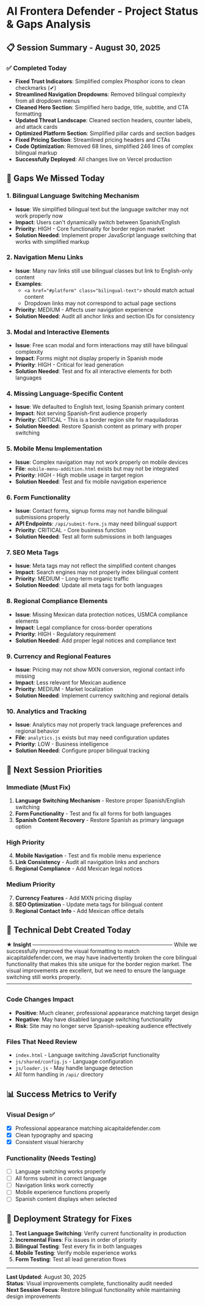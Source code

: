 # AI Frontera Defender - Project Status & Gaps Analysis

## 📋 Session Summary - August 30, 2025

### ✅ Completed Today
- **Fixed Trust Indicators**: Simplified complex Phosphor icons to clean checkmarks (✔)
- **Streamlined Navigation Dropdowns**: Removed bilingual complexity from all dropdown menus
- **Cleaned Hero Section**: Simplified hero badge, title, subtitle, and CTA formatting
- **Updated Threat Landscape**: Cleaned section headers, counter labels, and attack cards
- **Optimized Platform Section**: Simplified pillar cards and section badges
- **Fixed Pricing Section**: Streamlined pricing headers and CTAs
- **Code Optimization**: Removed 68 lines, simplified 246 lines of complex bilingual markup
- **Successfully Deployed**: All changes live on Vercel production

## 🚧 Gaps We Missed Today

### 1. **Bilingual Language Switching Mechanism**
- **Issue**: We simplified bilingual text but the language switcher may not work properly now
- **Impact**: Users can't dynamically switch between Spanish/English
- **Priority**: HIGH - Core functionality for border region market
- **Solution Needed**: Implement proper JavaScript language switching that works with simplified markup

### 2. **Navigation Menu Links** 
- **Issue**: Many nav links still use bilingual classes but link to English-only content
- **Examples**: 
  - `<a href="#platform" class="bilingual-text">` should match actual content
  - Dropdown links may not correspond to actual page sections
- **Priority**: MEDIUM - Affects user navigation experience
- **Solution Needed**: Audit all anchor links and section IDs for consistency

### 3. **Modal and Interactive Elements**
- **Issue**: Free scan modal and form interactions may still have bilingual complexity
- **Impact**: Forms might not display properly in Spanish mode
- **Priority**: HIGH - Critical for lead generation
- **Solution Needed**: Test and fix all interactive elements for both languages

### 4. **Missing Language-Specific Content**
- **Issue**: We defaulted to English text, losing Spanish primary content
- **Impact**: Not serving Spanish-first audience properly
- **Priority**: CRITICAL - This is a border region site for maquiladoras
- **Solution Needed**: Restore Spanish content as primary with proper switching

### 5. **Mobile Menu Implementation**
- **Issue**: Complex navigation may not work properly on mobile devices
- **File**: `mobile-menu-addition.html` exists but may not be integrated
- **Priority**: HIGH - High mobile usage in target region
- **Solution Needed**: Test and fix mobile navigation experience

### 6. **Form Functionality**
- **Issue**: Contact forms, signup forms may not handle bilingual submissions properly  
- **API Endpoints**: `/api/submit-form.js` may need bilingual support
- **Priority**: CRITICAL - Core business function
- **Solution Needed**: Test all form submissions in both languages

### 7. **SEO Meta Tags**
- **Issue**: Meta tags may not reflect the simplified content changes
- **Impact**: Search engines may not properly index bilingual content
- **Priority**: MEDIUM - Long-term organic traffic
- **Solution Needed**: Update all meta tags for both languages

### 8. **Regional Compliance Elements**
- **Issue**: Missing Mexican data protection notices, USMCA compliance elements
- **Impact**: Legal compliance for cross-border operations
- **Priority**: HIGH - Regulatory requirement
- **Solution Needed**: Add proper legal notices and compliance text

### 9. **Currency and Regional Features**
- **Issue**: Pricing may not show MXN conversion, regional contact info missing
- **Impact**: Less relevant for Mexican audience
- **Priority**: MEDIUM - Market localization
- **Solution Needed**: Implement currency switching and regional details

### 10. **Analytics and Tracking**
- **Issue**: Analytics may not properly track language preferences and regional behavior
- **File**: `analytics.js` exists but may need configuration updates  
- **Priority**: LOW - Business intelligence
- **Solution Needed**: Configure proper bilingual tracking

## 🎯 Next Session Priorities

### Immediate (Must Fix)
1. **Language Switching Mechanism** - Restore proper Spanish/English switching
2. **Form Functionality** - Test and fix all forms for both languages  
3. **Spanish Content Recovery** - Restore Spanish as primary language option

### High Priority
4. **Mobile Navigation** - Test and fix mobile menu experience
5. **Link Consistency** - Audit all navigation links and anchors
6. **Regional Compliance** - Add Mexican legal notices

### Medium Priority  
7. **Currency Features** - Add MXN pricing display
8. **SEO Optimization** - Update meta tags for bilingual content
9. **Regional Contact Info** - Add Mexican office details

## 🔧 Technical Debt Created Today

**★ Insight ─────────────────────────────────────**
While we successfully improved the visual formatting to match aicapitaldefender.com, we may have inadvertently broken the core bilingual functionality that makes this site unique for the border region market. The visual improvements are excellent, but we need to ensure the language switching still works properly.
**─────────────────────────────────────────────────**

### Code Changes Impact
- **Positive**: Much cleaner, professional appearance matching target design
- **Negative**: May have disabled language switching functionality
- **Risk**: Site may no longer serve Spanish-speaking audience effectively

### Files That Need Review
- `index.html` - Language switching JavaScript functionality  
- `js/shared/config.js` - Language configuration
- `js/loader.js` - May handle language detection
- All form handling in `/api/` directory

## 📊 Success Metrics to Verify

### Visual Design ✅
- [x] Professional appearance matching aicapitaldefender.com
- [x] Clean typography and spacing
- [x] Consistent visual hierarchy

### Functionality (Needs Testing)
- [ ] Language switching works properly
- [ ] All forms submit in correct language
- [ ] Navigation links work correctly
- [ ] Mobile experience functions properly
- [ ] Spanish content displays when selected

## 🚀 Deployment Strategy for Fixes

1. **Test Language Switching**: Verify current functionality in production
2. **Incremental Fixes**: Fix issues in order of priority 
3. **Bilingual Testing**: Test every fix in both languages
4. **Mobile Testing**: Verify mobile experience works
5. **Form Testing**: Test all lead generation flows

---

**Last Updated**: August 30, 2025  
**Status**: Visual improvements complete, functionality audit needed  
**Next Session Focus**: Restore bilingual functionality while maintaining design improvements
